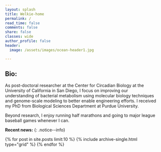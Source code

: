 ```yaml
---
layout: splash
title: Welkie-home
permalink: /
read_time: false
comments: false
share: false
classes: wide
author_profile: false
header:
  image: /assets/images/ocean-header1.jpg

---
```

## Bio:
As post-doctoral researcher at the Center for Circadian Biology at the University of California in San Diego, I focus on improving our understanding of bacterial metabolism using molecular biology techniques and genome-scale modeling to better enable engineering efforts. I received my PhD from Biological Sciences Department at Purdue University. 

Beyond research, I enjoy running half marathons and going to major league baseball games whenever I can.

**Recent news:** 
{: .notice--info}

<div class="grid__wrapper">
  {% for post in site.posts limit:10 %}
    {% include archive-single.html type="grid" %}
  {% endfor %}
</div>
